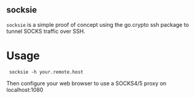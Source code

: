 socksie
-------

`socksie` is a simple proof of concept using the go.crypto ssh package to tunnel SOCKS traffic over SSH.

Usage
=====

     socksie -h your.remote.host

Then configure your web browser to use a SOCKS4/5 proxy on localhost:1080
